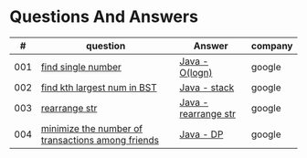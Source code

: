 

#  Questions And Answers
| # | question | Answer |company
|---| ------------ | -------- | ---- |
|001|[find single number](nonleetcode/java/1FindSingleNum/question.md)|[Java - O(logn)](nonleetcode/java/1FindSingleNum/findSingleNum.java)| google |
|002|[find kth largest num in BST](nonleetcode/java/2KthLargestInBST/question.md)|[Java - stack](nonleetcode/java/2KthLargestInBST/solution1.java)| google |
|003|[rearrange str](nonleetcode/java/3RearrangeString/question.md)|[Java - rearrange str](nonleetcode/java/3RearrangeString/solution1.java)| google |
|004|[minimize the number of transactions among friends](nonleetcode/java/4MinTransactionAmongFriends/question.md)|[Java - DP]( nonleetcode/java/4MinTransactionAmongFriends/solution1.java)|google|
